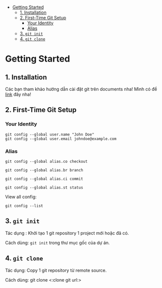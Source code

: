 - [Getting Started](#getting-started)
  - [1. Installation](#1-installation)
  - [2. First-Time Git Setup](#2-first-time-git-setup)
    - [Your Identity](#your-identity)
    - [Alias](#alias)
  - [3. `git init`](#3-git-init)
  - [4. `git clone`](#4-git-clone)

# Getting Started

## 1. Installation

Các bạn tham khảo hướng dẫn cài đặt git trên documents nha! Mình có để [link](https://git-scm.com/book/en/v2/Getting-Started-Installing-Git) đây nha!

## 2. First-Time Git Setup

### Your Identity

```
git config --global user.name "John Doe"
git config --global user.email johndoe@example.com
```

### Alias

```
git config --global alias.co checkout

git config --global alias.br branch

git config --global alias.ci commit

git config --global alias.st status
```

View all config:

```
git config --list
```

## 3. `git init`

Tác dụng : Khởi tạo 1 git repository 1 project mới hoặc đã có.

Cách dùng: `git init` trong thư mục gốc của dự án.

## 4. `git clone`

Tác dụng: Copy 1 git repository từ remote source.

Cách dùng: git clone <:clone git url:>
